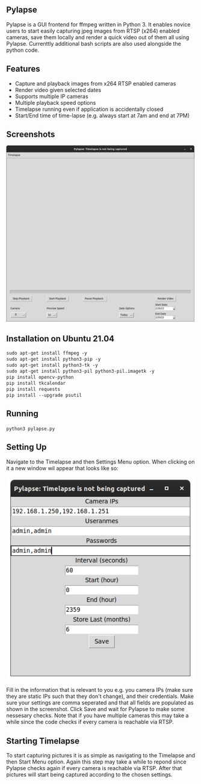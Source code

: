 ## Pylapse
Pylapse is a GUI frontend for ffmpeg written in Python 3. It enables novice users to start easily capturing jpeg images from RTSP (x264) enabled cameras, save them locally and render a quick video out of them all using Pylapse. Currenttly additional bash scripts are also used alongside the python code.

## Features

- Capture and playback images from x264 RTSP enabled cameras
- Render video given selected dates
- Supports multiple IP cameras
- Multiple playback speed options
- Timelapse running even if application is accidentally closed
- Start/End time of time-lapse (e.g. always start at 7am and end at 7PM)


## Screenshots

<img width="500" src="Screenshots/_000.png">

## Installation on Ubuntu 21.04

```
sudo apt-get install ffmpeg -y
sudo apt-get install python3-pip -y
sudo apt-get install python3-tk -y
sudo apt-get install python3-pil python3-pil.imagetk -y
pip install opencv-python
pip install tkcalendar
pip install requests
pip install --upgrade psutil
```

## Running 
`python3 pylapse.py`

## Setting Up

Navigate to the Timelapse and then Settings Menu option. When clicking on it a new window wil appear that looks like so:

<img width="500" src="Screenshots/_001.png">

Fill in the information that is relevant to you e.g. you camera IPs (make sure they are static IPs such that they don't change), and their credentials. Make sure your settings are comma seperated and that all fields are populated as shown in the screenshot. Click Save and wait for Pylapse to make some nessesary checks. Note that if you have multiple cameras this may take a while since the code checks if every camera is reachable via RTSP.


## Starting Timelapse
To start capturing pictures it is as simple as navigating to the Timelapse and then Start Menu option. Again this step may take a while to repond since Pylapse checks again if every camera is reachable via RTSP. After that pictures will start being captured according to the chosen settings.


